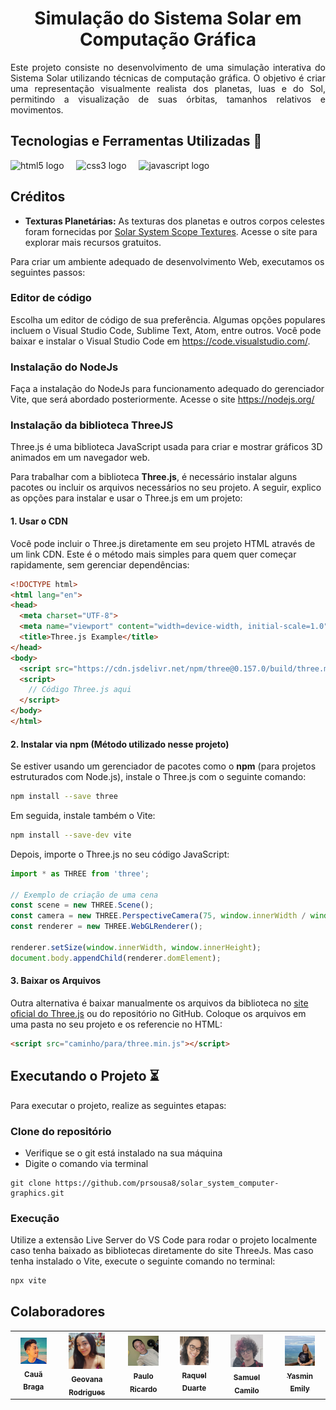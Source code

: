<div align="center">
  <h1> Simulação do Sistema Solar em Computação Gráfica</h1>
</div>

<p align="justify">Este projeto consiste no desenvolvimento de uma simulação interativa do Sistema Solar utilizando técnicas de computação gráfica. O objetivo é criar uma representação visualmente realista dos planetas, luas e do Sol, permitindo a visualização de suas órbitas, tamanhos relativos e movimentos.</p>


## Tecnologias e Ferramentas Utilizadas 🔧

<div align="left">
  <img src="https://cdn.jsdelivr.net/gh/devicons/devicon/icons/html5/html5-original.svg" height="30" alt="html5 logo"  />
  <img width="12" />
  <img src="https://cdn.jsdelivr.net/gh/devicons/devicon/icons/css3/css3-original.svg" height="30" alt="css3 logo"  />
  <img width="12" />
  <img src="https://cdn.jsdelivr.net/gh/devicons/devicon@latest/icons/javascript/javascript-original.svg" height="30" alt="javascript logo"/>
  <img width="12" />
  
## Créditos

- **Texturas Planetárias:** As texturas dos planetas e outros corpos celestes foram fornecidas por [Solar System Scope Textures](https://www.solarsystemscope.com/textures/). Acesse o site para explorar mais recursos gratuitos.

Para criar um ambiente adequado de desenvolvimento Web, executamos os seguintes passos:


### Editor de código

Escolha um editor de código de sua preferência. Algumas opções populares incluem o Visual Studio Code, Sublime Text, Atom, entre outros. Você pode baixar e instalar o Visual Studio Code em https://code.visualstudio.com/.

### Instalação do NodeJs

Faça a instalação do NodeJs para funcionamento adequado do gerenciador Vite, que será abordado posteriormente. Acesse o site https://nodejs.org/

### Instalação da biblioteca ThreeJS


Three.js é uma biblioteca JavaScript usada para criar e mostrar gráficos 3D animados em um navegador web. 

Para trabalhar com a biblioteca **Three.js**, é necessário instalar alguns pacotes ou incluir os arquivos necessários no seu projeto. A seguir, explico as opções para instalar e usar o Three.js em um projeto:


#### 1. **Usar o CDN**
Você pode incluir o Three.js diretamente em seu projeto HTML através de um link CDN. Este é o método mais simples para quem quer começar rapidamente, sem gerenciar dependências:

```html
<!DOCTYPE html>
<html lang="en">
<head>
  <meta charset="UTF-8">
  <meta name="viewport" content="width=device-width, initial-scale=1.0">
  <title>Three.js Example</title>
</head>
<body>
  <script src="https://cdn.jsdelivr.net/npm/three@0.157.0/build/three.min.js"></script>
  <script>
    // Código Three.js aqui
  </script>
</body>
</html>
```


#### 2. **Instalar via npm (Método utilizado nesse projeto)**
Se estiver usando um gerenciador de pacotes como o **npm** (para projetos estruturados com Node.js), instale o Three.js com o seguinte comando:

```bash
npm install --save three
```
Em seguida, instale também o Vite:

```bash
npm install --save-dev vite
```
Depois, importe o Three.js no seu código JavaScript:

```javascript
import * as THREE from 'three';

// Exemplo de criação de uma cena
const scene = new THREE.Scene();
const camera = new THREE.PerspectiveCamera(75, window.innerWidth / window.innerHeight, 0.1, 1000);
const renderer = new THREE.WebGLRenderer();

renderer.setSize(window.innerWidth, window.innerHeight);
document.body.appendChild(renderer.domElement);
```

#### 3. **Baixar os Arquivos**
Outra alternativa é baixar manualmente os arquivos da biblioteca no [site oficial do Three.js](https://threejs.org/) ou do repositório no GitHub. Coloque os arquivos em uma pasta no seu projeto e os referencie no HTML:

```html
<script src="caminho/para/three.min.js"></script>
```


## Executando o Projeto ⏳

Para executar o projeto, realize as seguintes etapas:

### Clone do repositório

- Verifique se o git está instalado na sua máquina
- Digite o comando via terminal

~~~
git clone https://github.com/prsousa8/solar_system_computer-graphics.git
~~~


### Execução

Utilize a extensão Live Server do VS Code para rodar o projeto localmente caso tenha baixado as bibliotecas diretamente do site ThreeJs. Mas caso tenha instalado o Vite, execute o seguinte comando no terminal:

```bash
npx vite
```

## Colaboradores

<table align="center">
<tr>
  <td align="center"><a href="https://github.com/caua-braga-de-lima"><img src="assets/equipe/caua.jpeg" width="70%;" alt="Cauã Braga"/><br /><sub><b>Cauã Braga</b></sub></a><br/></td>
  <td align="center"><a href="https://github.com/Geovanarsouza"><img src="assets/equipe/geo.jpg" width="70%;" alt="Geovana Rodrigues"/><br /><sub><b>Geovana Rodrigues</b></sub></a><br/></td>
  <td align="center"><a href="https://github.com/prsousa8"><img src="assets/equipe/paulo.jpeg" width="70%;" alt="Paulo Ricardo"/><br /><sub><b>Paulo Ricardo</b></sub></a><br/></td>
  <td align="center"><a href="https://github.com/Raquel-Luis-Duarte"><img src="assets/equipe/raquel.jpeg" width="70%;" alt="Raquel Duarte"/><br /><sub><b>Raquel Duarte</b></sub></a><br/></td>
  <td align="center"><a href="https://github.com/Samuel-C-C"><img src="assets/equipe/samuel.jpeg" width="70%;" alt="Samuel Camilo"/><br /><sub><b>Samuel Camilo</b></sub></a><br/></td>
  <td align="center"><a href="https://github.com/YasminEmily"><img src="assets/equipe/yasmin.jpeg" width="70%;" alt="Yasmin Emily"/><br /><sub><b>Yasmin Emily</b></sub></a><br/></td>
</tr>
</table>
